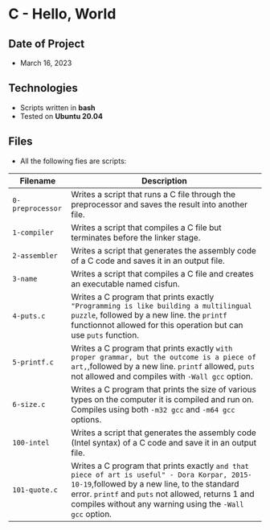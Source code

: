 # C - Hello, World

## Date of Project
* March 16, 2023

## Technologies 
* Scripts written in **bash**
* Tested on **Ubuntu 20.04**

## Files
* All the following fies are scripts:

| Filename | Description |
| -------- | ----------- |
| `0-preprocessor` | Writes a script that runs a C file through the preprocessor and saves the result into another file. |
| `1-compiler` | Writes a script that compiles a C file but terminates before the linker stage. |
| `2-assembler` | Writes a script that generates the assembly code of a C code and saves it in an output file. |
| `3-name` | Writes a script that compiles a C file and creates an executable named cisfun.
| `4-puts.c` | Writes a C program that prints exactly `"Programming is like building a multilingual puzzle`, followed by a new line. the `printf` functionnot allowed for this operation but can use `puts` function. |
| `5-printf.c` | Writes a C program that prints exactly `with proper grammar, but the outcome is a piece of art,`,followed by a new line. `printf` allowed, `puts` not allowed and compiles with `-Wall gcc` option. |
| `6-size.c` | Writes a C program that prints the size of various types on the computer it is compiled and run on. Compiles using both `-m32 gcc` and `-m64 gcc` options. |
| `100-intel` | Writes a script that generates the assembly code (Intel syntax) of a C code and save it in an output file. |
| `101-quote.c` | Writes a C program that prints exactly `and that piece of art is useful" - Dora Korpar, 2015-10-19`,followed by a new line, to the standard error. `printf` and `puts` not allowed, returns 1 and compiles without any warning using the `-Wall gcc` option. |

